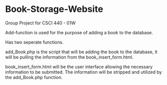# Book-Storage-Website
Group Project for CSCI 440 - 01W

Add-function is used for the purpose of adding a book to the database.

Has two seperate functions.

add_Book.php is the script that will be adding the book to the database, it will be pulling the information
from the book_insert_form.html.

book_insert_form.html will be the user interface allowing the necessary information to be submitted. The information will
be stripped and utilized by the add_Book.php function.
